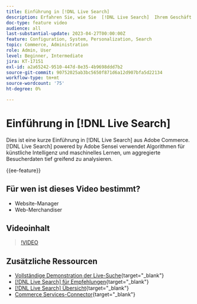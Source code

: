 ```yaml
---
title: Einführung in [!DNL Live Search]
description: Erfahren Sie, wie Sie  [!DNL Live Search]  Ihrem Geschäft hinzufügen und hochinteressante, relevante und personalisierte Einkaufserlebnisse erzeugen können.
doc-type: feature video
audience: all
last-substantial-update: 2023-04-27T00:00:00Z
feature: Configuration, System, Personalization, Search
topic: Commerce, Administration
role: Admin, User
level: Beginner, Intermediate
jira: KT-17151
exl-id: a2a65242-9510-447d-8e35-4b9698ddd7b2
source-git-commit: 90752025ab3bc5650f871d6a12d907bfa5d22134
workflow-type: tm+mt
source-wordcount: '75'
ht-degree: 0%

---
```


# Einführung in [!DNL Live Search]

Dies ist eine kurze Einführung in [!DNL Live Search] aus Adobe Commerce. [!DNL Live Search] powered by Adobe Sensei verwendet Algorithmen für künstliche Intelligenz und maschinelles Lernen, um aggregierte Besucherdaten tief greifend zu analysieren.

{{ee-feature}}

## Für wen ist dieses Video bestimmt?

- Website-Manager
- Web-Merchandiser

## Videoinhalt

>[!VIDEO](https://video.tv.adobe.com/v/3452578?learn=on&captions=ger)


## Zusätzliche Ressourcen

- [Vollständige Demonstration der Live-Suche](https://experienceleague.adobe.com/docs/commerce-learn/tutorials/getting-started/capabilities/live-search-full-demonstration.html?lang=de){target="_blank"}
- [[!DNL Live Search] für Empfehlungen](https://experienceleague.adobe.com/docs/commerce-learn/tutorials/marketing/live-search-recommendations.html?lang=de){target="_blank"}
- [[!DNL Live Search] Übersicht](https://experienceleague.adobe.com/docs/commerce-merchant-services/live-search/overview.html?lang=de){target="_blank"}
- [Commerce Services-Connector](https://experienceleague.adobe.com/docs/commerce-merchant-services/user-guides/integration-services/saas.html?lang=de){target="_blank"}
